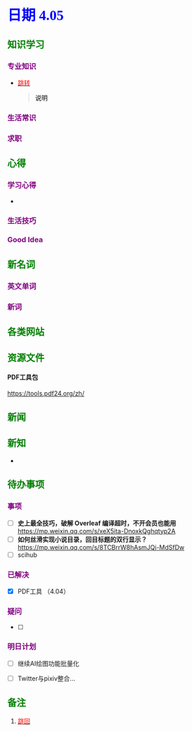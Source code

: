 ## <font color = blue face=楷体 size=6>日期 4.05 </font>

## <font color = green>知识学习 </font>
### <font color = purple>专业知识 </font>
+ <a id = "01-1">  [<font color = red>跳转</font>](#01-2)
   > <font color = o> 说明 </font>
### <font color = purple>生活常识 </font>

### <font color = purple>求职 </font>



## <font color = green>心得 </font>
### <font color = purple>学习心得 </font>
+ 
### <font color = purple>生活技巧 </font>

### <font color = purple>Good Idea </font>



## <font color = green>新名词 </font>
### <font color = purple>英文单词 </font>
### <font color = purple>新词 </font>



## <font color = green>各类网站 </font>


## <font color = green>资源文件 </font>
#### PDF工具包  
https://tools.pdf24.org/zh/

## <font color = green>新闻 </font>


## <font color = green>新知 </font>
+ 

## <font color = green>待办事项 </font>
### <font color = purple>事项 </font>
- [ ] **史上最全技巧，破解 Overleaf 编译超时，不开会员也能用**  
	https://mp.weixin.qq.com/s/xeX5ita-DnoxkQghqtyp2A
- [ ] **如何丝滑实现小说目录，回目标题的双行显示？**  
	https://mp.weixin.qq.com/s/8TCBrrW8hAsmJQj-MdSfDw
- [ ] scihub
### <font color = purple>已解决 </font>
- [x] PDF工具 （4.04）
### <font color = purple>疑问 </font>
- [ ] 
### <font color = purple>明日计划 </font>
- [ ]  继续AI绘图功能批量化
- [ ] Twitter与pixiv整合...


## <font color = green>备注 </font>
  1. <a id ="01-2">[<font color = red>跳回</font>](#01-1)

<!--stackedit_data:
eyJoaXN0b3J5IjpbMTMwMjkzNzc5NiwzMzU3NDA3MzYsMTc2Nz
Q0MDMyOSwtOTM5Nzc1NDQ4LDExOTA2NDYwNjQsLTEwMjA4ODU4
MDYsMTE1NjA3MDcwMiwtMTAwMDc1MjUwNiw1OTMzNzkxNDddfQ
==
-->